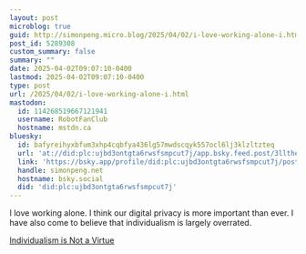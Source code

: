 ```yaml
---
layout: post
microblog: true
guid: http://simonpeng.micro.blog/2025/04/02/i-love-working-alone-i.html
post_id: 5289308
custom_summary: false
summary: ""
date: 2025-04-02T09:07:10-0400
lastmod: 2025-04-02T09:07:10-0400
type: post
url: /2025/04/02/i-love-working-alone-i.html
mastodon:
  id: 114268519667121941
  username: RobotFanClub
  hostname: mstdn.ca
bluesky:
  id: bafyreihyxbfum3xhp4cqbfya436lg57mwdscqyk557ocl6lj3klzltzteq
  url: 'at://did:plc:ujbd3ontgta6rwsfsmpcut7j/app.bsky.feed.post/3lltheq3dmo2i'
  link: 'https://bsky.app/profile/did:plc:ujbd3ontgta6rwsfsmpcut7j/post/3lltheq3dmo2i'
  handle: simonpeng.net
  hostname: bsky.social
  did: 'did:plc:ujbd3ontgta6rwsfsmpcut7j'
---
```

I love working alone. 
I think our digital privacy is more important than ever. 
I have also come to believe that individualism is largely overrated.

[Individualism is Not a Virtue](https://www.everyonescreative.net/p/individualism-is-not-a-virtue)
